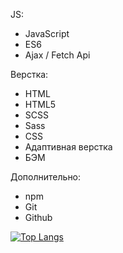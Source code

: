 
JS:
- JavaScript
- ES6
- Ajax / Fetch Api

Верстка:
- HTML
- HTML5
- SCSS
- Sass
- CSS
- Адаптивная верстка 
- БЭМ

Дополнительно:
- npm
- Git
- Github

[![Top Langs](https://github-readme-stats.vercel.app/api/top-langs/?username=vladislavmac&layout=compact)](https://github.com/anuraghazra/github-readme-stats)

